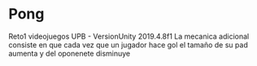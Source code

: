 # Pong
Reto1 videojuegos UPB - VersionUnity 2019.4.8f1 
La mecanica adicional consiste en que cada vez que un jugador hace gol el tamaño de su pad aumenta y del oponenete disminuye 
